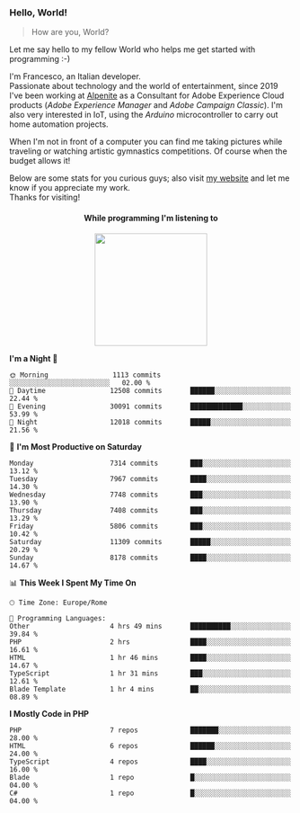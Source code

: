 ### Hello, World!

> How are you, World?

Let me say hello to my fellow World who helps me get started with programming :-)

I'm Francesco, an Italian developer.  
Passionate about technology and the world of entertainment, since 2019 I've been working at [Alpenite](https://www.alpenite.com) as a Consultant for Adobe Experience Cloud products (*Adobe Experience Manager* and *Adobe Campaign Classic*). I'm also very interested in IoT, using the *Arduino* microcontroller to carry out home automation projects.

When I'm not in front of a computer you can find me taking pictures while traveling or watching artistic gymnastics competitions. Of course when the budget allows it!

Below are some stats for you curious guys; also visit [my website](https://www.francescorega.eu) and let me know if you appreciate my work.  
Thanks for visiting!

<div align="center">
  <h4>While programming I'm listening to</h4>
  <a href="https://apps.francescorega.eu/now-playing/11147232609" target="_blank"><img src="https://apps.francescorega.eu/now-playing/11147232609" width="200"></a>
</div>

<!--START_SECTION:waka-->
**I'm a Night 🦉** 

```text
🌞 Morning                1113 commits        ░░░░░░░░░░░░░░░░░░░░░░░░░   02.00 % 
🌆 Daytime                12508 commits       ██████░░░░░░░░░░░░░░░░░░░   22.44 % 
🌃 Evening                30091 commits       █████████████░░░░░░░░░░░░   53.99 % 
🌙 Night                  12018 commits       █████░░░░░░░░░░░░░░░░░░░░   21.56 % 
```
📅 **I'm Most Productive on Saturday** 

```text
Monday                   7314 commits        ███░░░░░░░░░░░░░░░░░░░░░░   13.12 % 
Tuesday                  7967 commits        ████░░░░░░░░░░░░░░░░░░░░░   14.30 % 
Wednesday                7748 commits        ███░░░░░░░░░░░░░░░░░░░░░░   13.90 % 
Thursday                 7408 commits        ███░░░░░░░░░░░░░░░░░░░░░░   13.29 % 
Friday                   5806 commits        ███░░░░░░░░░░░░░░░░░░░░░░   10.42 % 
Saturday                 11309 commits       █████░░░░░░░░░░░░░░░░░░░░   20.29 % 
Sunday                   8178 commits        ████░░░░░░░░░░░░░░░░░░░░░   14.67 % 
```


📊 **This Week I Spent My Time On** 

```text
🕑︎ Time Zone: Europe/Rome

💬 Programming Languages: 
Other                    4 hrs 49 mins       ██████████░░░░░░░░░░░░░░░   39.84 % 
PHP                      2 hrs               ████░░░░░░░░░░░░░░░░░░░░░   16.61 % 
HTML                     1 hr 46 mins        ████░░░░░░░░░░░░░░░░░░░░░   14.67 % 
TypeScript               1 hr 31 mins        ███░░░░░░░░░░░░░░░░░░░░░░   12.61 % 
Blade Template           1 hr 4 mins         ██░░░░░░░░░░░░░░░░░░░░░░░   08.89 % 
```

**I Mostly Code in PHP** 

```text
PHP                      7 repos             ███████░░░░░░░░░░░░░░░░░░   28.00 % 
HTML                     6 repos             ██████░░░░░░░░░░░░░░░░░░░   24.00 % 
TypeScript               4 repos             ████░░░░░░░░░░░░░░░░░░░░░   16.00 % 
Blade                    1 repo              █░░░░░░░░░░░░░░░░░░░░░░░░   04.00 % 
C#                       1 repo              █░░░░░░░░░░░░░░░░░░░░░░░░   04.00 % 
```




<!--END_SECTION:waka-->
